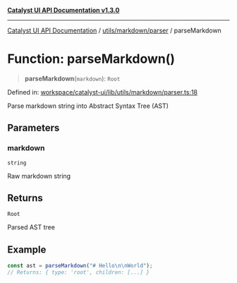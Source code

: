 [**Catalyst UI API Documentation v1.3.0**](../../../../README.md)

---

[Catalyst UI API Documentation](../../../../README.md) / [utils/markdown/parser](../README.md) / parseMarkdown

# Function: parseMarkdown()

> **parseMarkdown**(`markdown`): `Root`

Defined in: [workspace/catalyst-ui/lib/utils/markdown/parser.ts:18](https://github.com/TheBranchDriftCatalyst/catalyst-ui/blob/main/lib/utils/markdown/parser.ts#L18)

Parse markdown string into Abstract Syntax Tree (AST)

## Parameters

### markdown

`string`

Raw markdown string

## Returns

`Root`

Parsed AST tree

## Example

```ts
const ast = parseMarkdown("# Hello\n\nWorld");
// Returns: { type: 'root', children: [...] }
```
